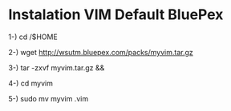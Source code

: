 # Instalation VIM Default BluePex

1-) cd /$HOME

2-) wget http://wsutm.bluepex.com/packs/myvim.tar.gz

3-) tar -zxvf myvim.tar.gz && 

4-) cd myvim

5-) sudo mv myvim .vim

